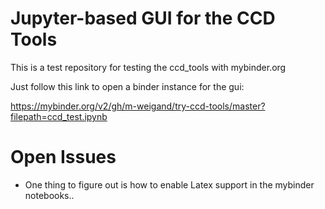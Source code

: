 # Jupyter-based GUI for the CCD Tools

This is a test repository for testing the ccd_tools with mybinder.org

Just follow this link to open a binder instance for the gui:

https://mybinder.org/v2/gh/m-weigand/try-ccd-tools/master?filepath=ccd_test.ipynb

# Open Issues

* One thing to figure out is how to enable Latex support in the mybinder
notebooks..
